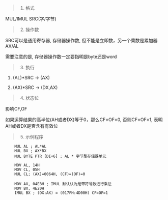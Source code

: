 > 1. 格式

MUL/IMUL SRC(字/字节)

> 2. 操作数

SRC可以是通用寄存器, 存储器操作数, 但不能是立即数，另一个乘数是累加器AX/AL

需要注意的是, 存储器操作数一定要指明是byte还是word

> 3. 执行

1. (AL)*SRC -> (AX)

2. (AX)*SRC -> (DX,AX)

> 4. 状态位

影响CF,OF

如果运算结果的高半位(AH或者DX)等于0，那么CF=OF=0, 否则CF=OF=1, 表明AH或者DX是否含有有效位

> 5. 示例程序

		MUL AL ; AL*AL
		MUL BX ; AX*BX
		MUL BYTE PTR [DI+6] ; AL * 字节型存储器单元
		
		MOV AL, 14H
		MOV CL, 05H
		MUL CL; (AX)=0064H, (CF)=(OF)=0
		
		MOV AX, 04E8H ; IMUL 默认认为是带符号数进行乘法
		MOV BX, 4E20H
		IMUL BX ; (DX:AX) = (017FH:4D00H) CF=OF=1	
